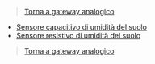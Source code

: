 >[Torna a gateway analogico](lorarak811.md)

- [Sensore capacitivo di umidità del suolo](rak811hwsoilmoister.md)
- [Sensore resistivo di umidità del suolo](rak811hwsoilmoister-resist.md)

>[Torna a gateway analogico](lorarak811.md)

